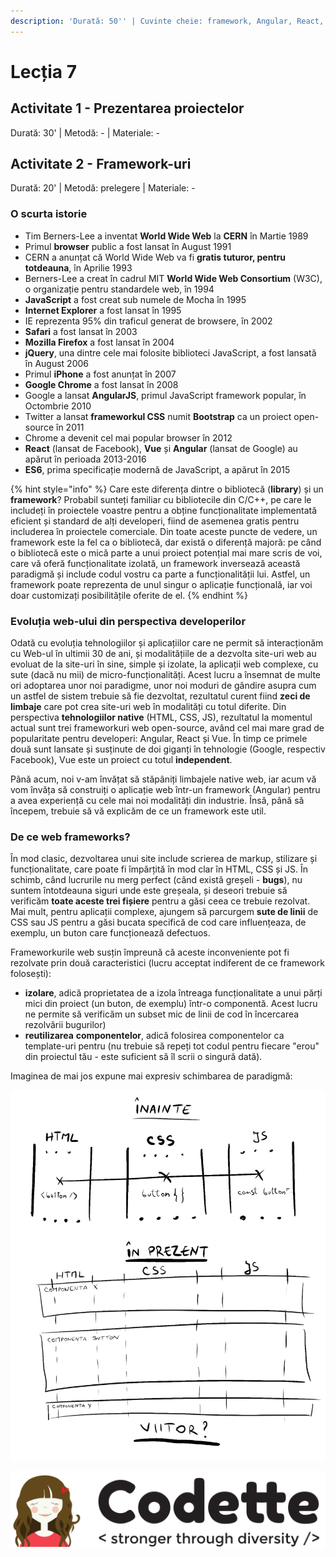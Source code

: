 ```yaml
---
description: 'Durată: 50'' | Cuvinte cheie: framework, Angular, React, Vue'
---
```


# Lecția 7

## Activitate 1 - Prezentarea proiectelor

Durată: 30' \| Metodă: - \| Materiale: -

## Activitate 2 - Framework-uri

Durată: 20' \| Metodă: prelegere \| Materiale: -

### O scurta istorie

* Tim Berners-Lee a inventat **World Wide Web** la **CERN** în Martie 1989
* Primul **browser** public a fost lansat în August 1991
* CERN a anunțat că World Wide Web va fi **gratis tuturor, pentru totdeauna**, în Aprilie 1993
* Berners-Lee a creat în cadrul MIT **World Wide Web Consortium** \(W3C\), o organizație pentru standardele web, în 1994
* **JavaScript** a fost creat sub numele de Mocha în 1995
* **Internet Explorer** a fost lansat în 1995
* IE reprezenta 95% din traficul generat de browsere, în 2002
* **Safari** a fost lansat în 2003
* **Mozilla Firefox** a fost lansat în 2004
* **jQuery**, una dintre cele mai folosite biblioteci JavaScript, a fost lansată în August 2006
* Primul **iPhone** a fost anunțat în 2007
* **Google Chrome** a fost lansat în 2008
* Google a lansat **AngularJS**, primul JavaScript framework popular, în Octombrie 2010
* Twitter a lansat **frameworkul CSS** numit **Bootstrap** ca un proiect open-source în 2011
* Chrome a devenit cel mai popular browser în 2012
* **React** \(lansat de Facebook\), **Vue** și **Angular** \(lansat de Google\) au apărut în perioada 2013-2016
* **ES6**, prima specificație modernă de JavaScript, a apărut în 2015

{% hint style="info" %}
Care este diferența dintre o bibliotecă \(**library**\) și un **framework**? Probabil sunteți familiar cu bibliotecile din C/C++, pe care le includeți în proiectele voastre pentru a obține funcționalitate implementată eficient și standard de alți developeri, fiind de asemenea gratis pentru includerea în proiectele comerciale. Din toate aceste puncte de vedere, un framework este la fel ca o bibliotecă, dar există o diferență majoră: pe când o bibliotecă este o mică parte a unui proiect potențial mai mare scris de voi, care vă oferă funcționalitate izolată, un framework inversează această paradigmă și include codul vostru ca parte a funcționalității lui. Astfel, un framework poate reprezenta de unul singur o aplicație funcțională, iar voi doar customizați posibilitățile oferite de el.
{% endhint %}

### Evoluția web-ului din perspectiva developerilor

Odată cu evoluția tehnologiilor și aplicațiilor care ne permit să interacționăm cu Web-ul în ultimii 30 de ani, și modalitățiile de a dezvolta site-uri web au evoluat de la site-uri în sine, simple și izolate, la aplicații web complexe, cu sute \(dacă nu mii\) de micro-funcționalități. Acest lucru a însemnat de multe ori adoptarea unor noi paradigme, unor noi moduri de gândire asupra cum un astfel de sistem trebuie să fie dezvoltat, rezultatul curent fiind **zeci de limbaje** care pot crea site-uri web în modalități cu totul diferite. Din perspectiva **tehnologiilor native** \(HTML, CSS, JS\), rezultatul la momentul actual sunt trei frameworkuri web open-source, având cel mai mare grad de popularitate pentru developeri: Angular, React și Vue. În timp ce primele două sunt lansate și susținute de doi giganți în tehnologie \(Google, respectiv Facebook\), Vue este un proiect cu totul **independent**.

Până acum, noi v-am învățat să stăpâniți limbajele native web, iar acum vă vom învăța să construiți o aplicație web într-un framework \(Angular\) pentru a avea experiență cu cele mai noi modalități din industrie. Însă, până să începem, trebuie să vă explicăm de ce un framework este util.

### De ce web frameworks?

În mod clasic, dezvoltarea unui site include scrierea de markup, stilizare și funcționalitate, care poate fi împărțită în mod clar în HTML, CSS și JS. În schimb, când lucrurile nu merg perfect \(când există greșeli - **bugs**\), nu suntem întotdeauna siguri unde este greșeala, și deseori trebuie să verificăm **toate aceste trei fișiere** pentru a găsi ceea ce trebuie rezolvat. Mai mult, pentru aplicații complexe, ajungem să parcurgem **sute de linii** de CSS sau JS pentru a găsi bucata specifică de cod care influențeaza, de exemplu, un buton care funcționează defectuos.

Frameworkurile web susțin împreună că aceste inconveniente pot fi rezolvate prin două caracteristici \(lucru acceptat indiferent de ce framework folosești\):

* **izolare**, adică proprietatea de a izola întreaga funcționalitate a unui părți mici din proiect \(un buton, de exemplu\) într-o componentă. Acest lucru ne permite să verificăm un subset mic de linii de cod în încercarea rezolvării bugurilor\)
* **reutilizarea** **componentelor**, adică folosirea componentelor ca template-uri pentru \(nu trebuie să repeți tot codul pentru fiecare "erou" din proiectul tău - este suficient să îl scrii o singură dată\).

Imaginea de mai jos expune mai expresiv schimbarea de paradigmă:

![](../.gitbook/assets/untitled_artwork.jpg)

![](../.gitbook/assets/copy-of-logo-techtor-05.png)



